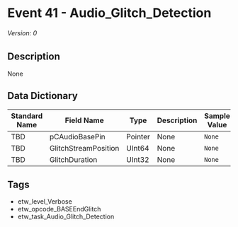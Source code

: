 # Event 41 - Audio_Glitch_Detection
###### Version: 0

## Description
None

## Data Dictionary
|Standard Name|Field Name|Type|Description|Sample Value|
|---|---|---|---|---|
|TBD|pCAudioBasePin|Pointer|None|`None`|
|TBD|GlitchStreamPosition|UInt64|None|`None`|
|TBD|GlitchDuration|UInt32|None|`None`|

## Tags
* etw_level_Verbose
* etw_opcode_BASEEndGlitch
* etw_task_Audio_Glitch_Detection